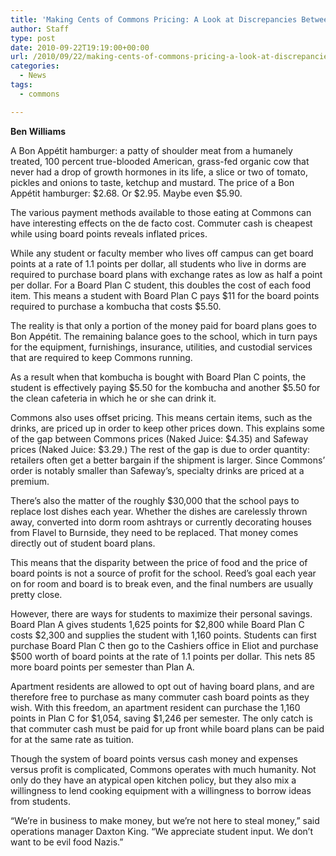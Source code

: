 ```yaml
---
title: 'Making Cents of Commons Pricing: A Look at Discrepancies Between Board Points and Commuter Cash'
author: Staff
type: post
date: 2010-09-22T19:19:00+00:00
url: /2010/09/22/making-cents-of-commons-pricing-a-look-at-discrepancies-between-board-points-and-commuter-cash/
categories:
  - News
tags:
  - commons

---
```

**Ben Williams**

A Bon Appétit hamburger: a patty of shoulder meat from a humanely treated, 100 percent true-blooded American, grass-fed organic cow that never had a drop of growth hormones in its life, a slice or two of tomato, pickles and onions to taste, ketchup and mustard. The price of a Bon Appétit hamburger: $2.68. Or $2.95. Maybe even $5.90.

The various payment methods available to those eating at Commons can have interesting effects on the de facto cost. Commuter cash is cheapest while using board points reveals inflated prices.
  
While any student or faculty member who lives off campus can get board points at a rate of 1.1 points per dollar, all students who live in dorms are required to purchase board plans with exchange rates as low as half a point per dollar. For a Board Plan C student, this doubles the cost of each food item. This means a student with Board Plan C pays $11 for the board points required to purchase a kombucha that costs $5.50.

The reality is that only a portion of the money paid for board plans goes to Bon Appétit. The remaining balance goes to the school, which in turn pays for the equipment, furnishings, insurance, utilities, and custodial services that are required to keep Commons running.
  
As a result when that kombucha is bought with Board Plan C points, the student is effectively paying $5.50 for the kombucha and another $5.50 for the clean cafeteria in which he or she can drink it.

Commons also uses offset pricing. This means certain items, such as the drinks, are priced up in order to keep other prices down. This explains some of the gap between Commons prices (Naked Juice: $4.35) and Safeway prices (Naked Juice: $3.29.) The rest of the gap is due to order quantity: retailers often get a better bargain if the shipment is larger. Since Commons’ order is notably smaller than Safeway’s, specialty drinks are priced at a premium.

There’s also the matter of the roughly $30,000 that the school pays to replace lost dishes each year. Whether the dishes are carelessly thrown away, converted into dorm room ashtrays or currently decorating houses from Flavel to Burnside, they need to be replaced. That money comes directly out of student board plans.

This means that the disparity between the price of food and the price of board points is not a source of profit for the school. Reed’s goal each year on for room and board is to break even, and the final numbers are usually pretty close.

However, there are ways for students to maximize their personal savings. Board Plan A gives students 1,625 points for $2,800 while Board Plan C costs $2,300 and supplies the student with 1,160 points. Students can first purchase Board Plan C then go to the Cashiers office in Eliot and purchase $500 worth of board points at the rate of 1.1 points per dollar. This nets 85 more board points per semester than Plan A.

Apartment residents are allowed to opt out of having board plans, and are therefore free to purchase as many commuter cash board points as they wish. With this freedom, an apartment resident can purchase the 1,160 points in Plan C for $1,054, saving $1,246 per semester. The only catch is that commuter cash must be paid for up front while board plans can be paid for at the same rate as tuition.

Though the system of board points versus cash money and expenses versus profit is complicated, Commons operates with much humanity. Not only do they have an atypical open kitchen policy, but they also mix a willingness to lend cooking equipment with a willingness to borrow ideas from students.

“We’re in business to make money, but we’re not here to steal money,” said operations manager Daxton King. “We appreciate student input. We don’t want to be evil food Nazis.”